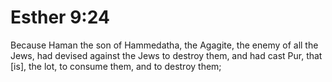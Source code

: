 # Esther 9:24

Because Haman the son of Hammedatha, the Agagite, the enemy of all the Jews, had devised against the Jews to destroy them, and had cast Pur, that [is], the lot, to consume them, and to destroy them;